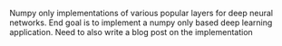Numpy only implementations of various popular layers for deep neural networks. End goal is to implement a numpy only based deep learning application. Need to also write a blog post on the implementation
